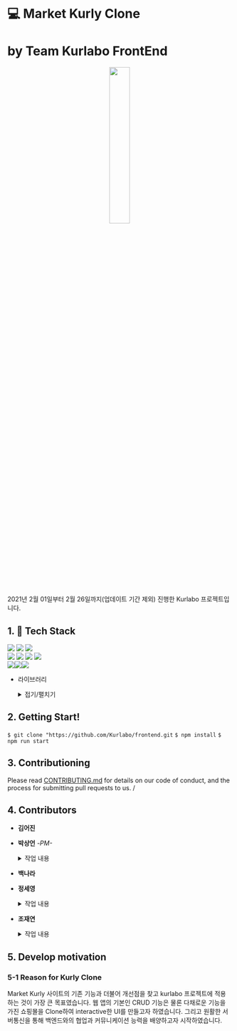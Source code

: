 # 💻 Market Kurly Clone

# by Team Kurlabo FrontEnd

<p align="center"><img src="https://blog.kakaocdn.net/dn/DKoEm/btqCXu4AZAW/1C2ln6Z0ovZiWYAJcYtqL1/img.jpg" width="30%"></p>

2021년 2월 01일부터 2월 26일까지(업데이트 기간 제외) 진행한 Kurlabo 프로젝트입니다.

<div width><h2>1. 📖 Tech Stack</h2><p><img src="https://img.shields.io/badge/HTML5-E34F26?style=flat-square&logo=HTML5&logoColor=white"/>&nbsp;<img src="https://img.shields.io/badge/CSS3-1572B6?style=flat-square&logo=CSS3&logoColor=white"/>&nbsp;<img src="https://img.shields.io/badge/JavaScript-F7DF1E?style=flat-square&logo=JavaScript&logoColor=white"/>&nbsp;<br/><img src="https://img.shields.io/badge/React-61DAFB?style=flat-square&logo=React&logoColor=white"/>&nbsp;<img src="https://img.shields.io/badge/GitHub-181717?style=flat-square&logo=GitHub&logoColor=white"/>&nbsp;<img src="https://img.shields.io/badge/NPM-CB3837?style=flat-square&logo=NPM&logoColor=white"/>&nbsp;<img src="https://img.shields.io/badge/Storybook-FF4785?style=flat-square&logo=Storybook&logoColor=white"/>&nbsp;<br/><img src="https://img.shields.io/badge/Tailwind CSS-38B2AC?style=flat-square&logo=Tailwind CSS&logoColor=white"/><img src="https://img.shields.io/badge/Redux-764ABC?style=flat-square&logo=Redux&logoColor=white"/><img src="https://img.shields.io/badge/Postman-FF6C37?style=flat-square&logo=Postman&logoColor=white"/>

- 라이브러리

  <details>
      <summary>접기/펼치기</summary>
      <div>
  redux<br/>
  react-redux<br/>
  redux-saga<br/>
  redux-thunk<br/>
  react-router-dom<br/>
  axios<br/>
  react-modal<br/>
  tailwind css<br/>
  storybook<br/>
  redux-state-sync<br/>
  react-icons<br/>
  react-actions<br/>
  postcss<br/>
      </div>
  </details>

## 2. Getting Start!

`$ git clone "https://github.com/Kurlabo/frontend.git`
`$ npm install`
`$ npm run start`

## 3. Contributioning

Please read [CONTRIBUTING.md](https://github.com/Kurlabo/frontend/blob/develop/CONTRIBUTING.md) for details on our code of conduct, and the process for submitting pull requests to us. /

## 4. Contributors

- **김어진**

- **박상언** _-PM-_

  <details>
    <summary>작업 내용</summary>
    <div>
        <br/>
        - 프로젝트 전반적인 일정 관리 및 github repository 관리.<br/><br/>
        - 회원 가입 UI 구현 및 json server 이용하여 기능 구현.<br/><br/>
        - footer UI 구현.<br/><br/>
        - 메인페이지의 사이드 바 UI 구현.<br/><br/>
       </div>
  </details>

- **백나라**

- **정세영**

  <details>
    <summary>작업 내용</summary>
    <div>
        <br/>
        - 로그인 페이지<br/><br/>
        - 주문 내역, 배송지 관리, 늘 사는 것, 상품 후기, 적립금, 쿠폰, 개인 정보 수정 UI 구현<br/><br/>
        - 늘 사는 것, 주문 내역 API 연동하여 렌더링 처리<br/><br/>
       </div>
  </details>

- **조재연**

  <details>
    <summary>작업 내용</summary>
    <div>
        <br/>
        - 메인 페이지 헤더 UI 구현.<br/><br/>
        - 배송지 검색 DAUM API 사용하여 구현.<br/><br/>
        - 카테고리 별 상품리스트 페이지 UI 구현 및 라우팅 처리.<br/><br/>
        - 신상품, 베스트, 알뜰쇼핑 페이지 UI 구현 및 라우팅 처리.<br/><br/>
        - 카테고리, 신상품, 베스트, 알뜰쇼핑 페이지네이션 구현.<br/><br/>
        - 주문하기 페이지, 장바구니 모달창 UI 구현.<br/><br/>
        - 주문서 페이지 API 요청 기능 구현.
        - 금주혜택 페이지 구현.
        - API 연동하여 상품 렌더링 기능 구현.<br/><br/>
        - documentation 작성.
       </div>
  </details>

## 5. Develop motivation

### 5-1 Reason for Kurly Clone

Market Kurly 사이트의 기존 기능과 더불어 개선점을 찾고 kurlabo 프로젝트에 적용하는 것이 가장 큰 목표였습니다. 웹 앱의 기본인 CRUD 기능은 물론 다채로운 기능을 가진 쇼핑몰을 Clone하여 interactive한 UI를 만들고자 하였습니다. 그리고 원활한 서버통신을 통해 백엔드와의 협업과 커뮤니케이션 능력을 배양하고자 시작하였습니다.
